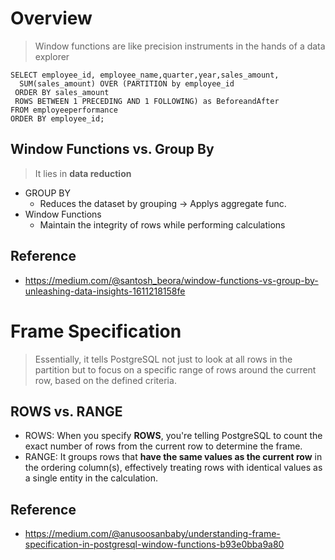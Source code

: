 # Overview
> Window functions are like precision instruments in the hands of a data explorer
```
SELECT employee_id, employee_name,quarter,year,sales_amount,
  SUM(sales_amount) OVER (PARTITION by employee_id
 ORDER BY sales_amount
 ROWS BETWEEN 1 PRECEDING AND 1 FOLLOWING) as BeforeandAfter
FROM employeeperformance
ORDER BY employee_id;
```

## Window Functions vs. Group By
> It lies in **data reduction**
- GROUP BY
  - Reduces the dataset by grouping -> Applys aggregate func.
- Window Functions
  - Maintain the integrity of rows while performing calculations
## Reference
- https://medium.com/@santosh_beora/window-functions-vs-group-by-unleashing-data-insights-1611218158fe

# Frame Specification
> Essentially, it tells PostgreSQL not just to look at all rows in the partition but to focus on a specific range of rows around the current row, based on the defined criteria.
## ROWS vs. RANGE
- ROWS: When you specify **ROWS**, you're telling PostgreSQL to count the exact number of rows from the current row to determine the frame. 
- RANGE: It groups rows that **have the same values as the current row** in the ordering column(s), effectively treating rows with identical values as a single entity in the calculation.
## Reference
- https://medium.com/@anusoosanbaby/understanding-frame-specification-in-postgresql-window-functions-b93e0bba9a80

